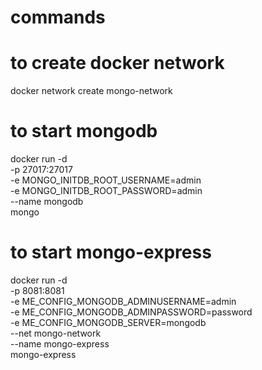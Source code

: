 # commands

# to create docker network
docker network create mongo-network

# to start mongodb
docker run -d\
-p 27017:27017 \
-e MONGO_INITDB_ROOT_USERNAME=admin \
-e MONGO_INITDB_ROOT_PASSWORD=admin \
--name mongodb \
mongo

# to start mongo-express
docker run -d \
-p 8081:8081 \
-e ME_CONFIG_MONGODB_ADMINUSERNAME=admin \
-e ME_CONFIG_MONGODB_ADMINPASSWORD=password \
-e ME_CONFIG_MONGODB_SERVER=mongodb \
--net mongo-network \
--name mongo-express \
mongo-express